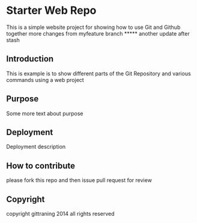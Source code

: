 # Starter Web Repo
This is a simple website project for showing how to use Git and Github together
more changes from myfeature branch   ***** another update after stash

## Introduction
This is example is to show different parts of the Git Repository and various commands using a web project 

## Purpose
Some more text about purpose

## Deployment
Deployment description

## How to contribute
please fork this repo and then issue pull request for review

## Copyright
copyright gittraning 2014 all rights reserved